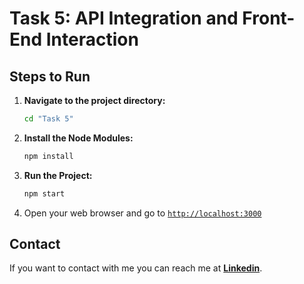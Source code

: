# Task 5: API Integration and Front-End Interaction

## Steps to Run
1. **Navigate to the project directory:**
    ```bash
    cd "Task 5"
    ```
2. **Install the Node Modules:**
    ```bash
    npm install
    ```
3. **Run the Project:**
    ```bash
    npm start
    ```
4. Open your web browser and go to [`http://localhost:3000`](http://localhost:3000)

## Contact

If you want to contact with me you can reach me at [**Linkedin**](https://www.linkedin.com/in/divyansh-jain-29712726b).

